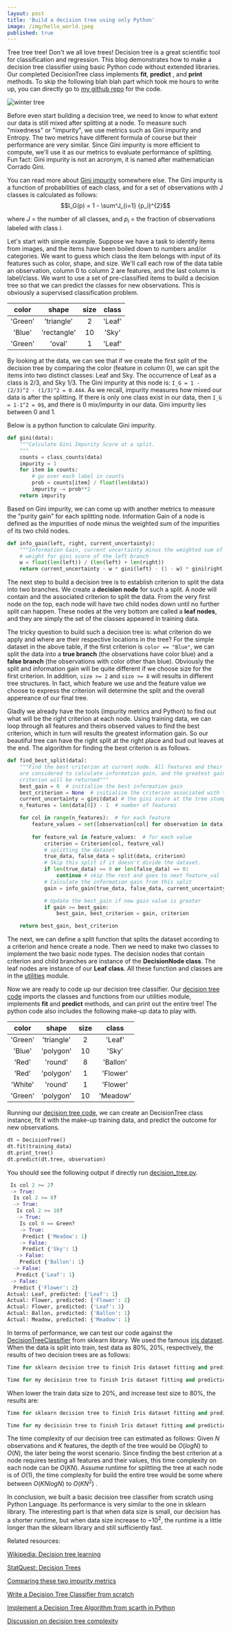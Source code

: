 ```yaml
---
layout: post
title: 'Build a decision tree using only Python'
image: /img/hello_world.jpeg
published: true
---
```

Tree tree tree! Don't we all love trees! Decision tree is a great scientific tool for classification and regression. This blog demonstrates how to make a decision tree classifier using basic Python code without extended libraries.  Our completed DecisionTree class implements **fit**, **predict** , and **print** methods. To skip the following blah blah part which took me hours to write up, you can directly go to [my github repo](https://github.com/qianjing2020/CS-Build-Week-I-/tree/master/src) for the code. 

![winter tree](https://www.texastreetrimmers.com/wp-content/uploads/2015/12/Frozen-Tree-in-Winter.jpg)     

Before even start building a decision tree, we need to know to what extent our data is still mixed after splitting at a node. To measure such "mixedness" or "impurity", we use metrics such as Gini impurity and Entropy. The two metrics have different formula of course but their performance are very similar. Since Gini impurity is more efficient to compute, we'll use it as our metrics to evaluate performance of splitting. Fun fact: Gini impurity is not an acronym, it is named after mathematician Corrado Gini.  

You can read more about [Gini impurity](https://en.wikipedia.org/wiki/Decision_tree_learning#Gini_impurity) somewhere else. The Gini impurity is a function of probabilities of each class, and for a set of observations with J classes is calculated as follows: 
$$I_G(p) = 1 - \sum^J_{i=1} {p_i}^{2}$$

where $J$ = the number of all classes, and $p_i$ = the fraction of observations labeled with class $i$.

Let's start with simple example. Suppose we have a task to identify items from images, and the items have been boiled down to numbers and/or categories. We want to guess which class the item belongs with input of its features such as color, shape, and size. We'll call each row of the data table an observation, column 0 to column 2 are features, and the last column is label/class. We want to use a set of pre-classified items to build a decision tree so that we can predict the classes for new observations. This is obviously a supervised classification problem. 

| color    |  shape     |  size  |  class   |
| :-----:  |  :-----:   | :-----:|  :-----:  |    
|'Green'   |  'triangle'|  2   |  'Leaf'     |  
|  'Blue'  |  'rectangle' |  10  |  'Sky'      | 
|  'Green'  |  'oval'   |  1  |  'Leaf'   |  

By looking at the data, we can see that if we create the first split of the decision tree by comparing the color (feature in column 0), we can spit the items into two distinct classes: Leaf and Sky. The occurrence of Leaf as a class is $2/3$, and Sky $1/3$. The Gini impurity at this node is:
```I_G = 1 - (2/3)^2 - (1/3)^2 = 0.444```. As we recall, impurity measures how mixed our data is after the splitting.  If there is only one class exist in our data, then ```I_G = 1-1^2 = 0$```, and there is 0 mix/impurity in our data. Gini impurity lies between 0 and 1.

Below is a python function to calculate Gini impurity.
```python
def gini(data):
    """Calculate Gini Impurity Score at a split.
    """
    counts = class_counts(data)
    impurity = 1
    for item in counts:
        # go over each label in counts
        prob = counts[item] / float(len(data))
        impurity -= prob**2
    return impurity
```
Based on Gini impurity, we can come up with another metrics to measure the "purity gain" for each splitting node. Information Gain of a node is defined as the impurities of node minus the weighted sum of the impurities of its two child nodes. 

~~~python
def info_gain(left, right, current_uncertainty):
    """Information Gain, current uncertainty minus the weighted sum of impurities of child nodes """
    # weight for gini score of the left branch
    w = float(len(left)) / (len(left) + len(right))
    return current_uncertainty - w * gini(left) - (1 - w) * gini(right)
~~~

The next step to build a decision tree is to establish criterion to split the data into two branches. We create a **decision node** for such a split. A node will contain  and the associated criterion to split the data. From the very first node on the top, each node will have two child nodes down until no further split can happen. These nodes at the very bottom are called a **leaf nodes**, and they are simply the set of the classes appeared in training data. 

The tricky question to build such a decision tree is: what criterion do we apply and where are their respective locations in the tree? For the simple dataset in the above table, if the first criterion is ```color == "Blue"```, we can split the data into a **true branch** (the observations have color blue) and a **false branch** (the observations with color other than blue). Obviously the split and information gain will be quite different if we choose size for the first criterion. In addition, ```size >= 2``` and ```size >= 8``` will results in different tree structures. In fact, which feature we use and the feature value we choose to express the criterion will determine the split and the overall appereance of our final tree.  

Gladly we already have the tools (impurity metrics and Python) to find out what will be the right criterion at each node. Using training data, we can loop through all features and theirs observed values to find the best criterion, which in turn will results the greatest information gain. So our beautiful tree can have the right split at the right place and bud out leaves at the end. The algorithm for finding the best criterion is as follows.

~~~python
def find_best_split(data):
    """Find the best criterion at current node. All features and their unique values 
    are considered to calculate information gain, and the greatest gain and correspondent
    criterion will be returned"""
    best_gain = 0  # initialize the best information gain
    best_criterion = None  # initialize the criterion associated with the best gain
    current_uncertainty = gini(data) # the gini score at the tree stump
    n_features = len(data[0]) - 1  # number of features

    for col in range(n_features):  # for each feature
        feature_values = set([observation[col] for observation in data])  # unique values in the col
        
        for feature_val in feature_values:  # for each value
            criterion = Criterion(col, feature_val)
            # splitting the dataset
            true_data, false_data = split(data, criterion)
            # Skip this split if it doesn't divide the dataset.
            if len(true_data) == 0 or len(false_data) == 0:
                continue # skip the rest and goes to next feature_val
            # Calculate the information gain from this split
            gain = info_gain(true_data, false_data, current_uncertainty)

            # Update the best_gain if new gain value is greater
            if gain >= best_gain:
                best_gain, best_criterion = gain, criterion

    return best_gain, best_criterion
~~~

The next, we can define a split function that splits the dataset according to a criterion and hence create a node. Then we need to make two classes to implement the two basic node types. The decision nodes that contain criterion and child branches are instance of the **DecisionNode class**. The leaf nodes are instance of our **Leaf class**.  All these function and classes are in the [utilities](https://github.com/qianjing2020/CS-Build-Week-I-/blob/master/src/utilities.py) module. 

Now we are ready to code up our decision tree classifier. Our [decision tree code](https://github.com/qianjing2020/CS-Build-Week-I-/blob/master/src/decision_tree.py) imports the classes and functions from our utilities module, implements **fit** and **predict** methods, and can print out the entire tree! The python code also includes the following make-up data to play with. 

| color    |  shape     |  size  |  class   |
| :-----:  |  :-----:   | :-----:|  :-----:  |    
|'Green'   |  'triangle'|  2   |  'Leaf'     |  
|  'Blue'  |  'polygon' |  10  |  'Sky'      | 
|  'Red'   |  'round'   |  8   |  'Ballon'   |  
|  'Red'   |  'polygon' |  1   |  'Flower'   |  
|  'White' |  'round'   |  1   |  'Flower'   |  
|  'Green' |  'polygon' |  10  |  'Meadow'   | 

Running our [decision tree code](https://github.com/qianjing2020/CS-Build-Week-I-/blob/master/src/decision_tree.py), we can create an DecisionTree class instance, fit it with the make-up training data, and predict the outcome for new observations.

```python
dt = DecisionTree()
dt.fit(training_data)
dt.print_tree()
dt.predict(dt.tree, observation)
```
You should see the following output if directly run [decision_tree.py](https://github.com/qianjing2020/CS-Build-Week-I-/blob/master/src/decision_tree.py).  

~~~python
 Is col 2 >= 2?
 -> True:
  Is col 2 >= 8?
  -> True:
   Is col 2 >= 10?
   -> True:
    Is col 0 == Green?
    -> True:
     Predict {'Meadow': 1}
    -> False:
     Predict {'Sky': 1}
   -> False:
    Predict {'Ballon': 1}
  -> False:
   Predict {'Leaf': 1}
 -> False:
  Predict {'Flower': 2}
Actual: Leaf, predicted: {'Leaf': 1}
Actual: Flower, predicted: {'Flower': 2}
Actual: Flower, predicted: {'Leaf': 1}
Actual: Ballon, predicted: {'Ballon': 1}
Actual: Meadow, predicted: {'Meadow': 1}
~~~

In terms of performance, we can test our code against the [ DecisionTreeClassifier](https://scikit-learn.org/stable/modules/tree.html#tree-classification) from sklearn library. We used the famous [iris dataset](https://archive.ics.uci.edu/ml/datasets/iris). When the data is split into train, test data as 80%, 20%, respectively, the results of two decision trees are as follows:

~~~python
Time for sklearn decision tree to finish Iris dataset fitting and prediction is 0.0404 seconds. Accuracy score is 1.0

Time for my decisioin tree to finish Iris dataset fitting and prediction is 0.0452 seconds. Accuracy score is 1.0
~~~

When lower the train data size to 20%, and increase test size to 80%, the results are:

~~~python
Time for sklearn decision tree to finish Iris dataset fitting and prediction is 0.0400 seconds. Accuracy score is 0.9333

Time for my decisioin tree to finish Iris dataset fitting and prediction is 0.0055 seconds. Accuracy score is 0.9333
~~~

The time complexity of our decision tree can estimated as follows: 
Given $N$ observations and $K$ features, the depth of the tree would be $O(logN)$ to $O(N)$, the later being the worst scenario. Since finding the best criterion at a node requires testing all features and their values, this time complexity on each node can be $O(KN)$. Assume runtime for splitting the tree at each node is of $O(1)$, the time complexity for build the entire tree would be some where between $O(KNlogN)$ to $O(KN^2)$ . 

In conclusion, we built a basic decision tree classifier from scratch using Python Language. Its performance is very similar to the one in sklearn library. The interesting part is that when data size is small, our decision has a shorter runtime, but when data size increase to ~$10^2$, the runtime is a little longer than the sklearn library and still sufficiently fast. 


Related resources:

[Wikipedia: Decision tree learning](https://en.wikipedia.org/wiki/Decision_tree_learning)

[StatQuest: Decision Trees](https://www.youtube.com/watch?v=7VeUPuFGJHk&t=909s)

[Comparing these two impurity metrics](https://www.quora.com/What-is-difference-between-Gini-Impurity-and-Entropy-in-Decision-Tree#:~:text=in%20a%20node.-,Gini%3A%2D%20It%20shows%20that%20the%20data%20point%20that%20we%20have,small%20values%20show%20less%20impurity.)

[Write a Decision Tree Classifier from scratch](https://www.youtube.com/watch?v=LDRbO9a6XPU)

[Implement a Decision Tree Algorithm from scarth in Python](https://machinelearningmastery.com/implement-decision-tree-algorithm-scratch-python/)

[Discussion on decision tree complexity](https://www.quora.com/How-do-I-calculate-the-time-complexity-of-a-decision-tree-machine-learning-algorithm)
